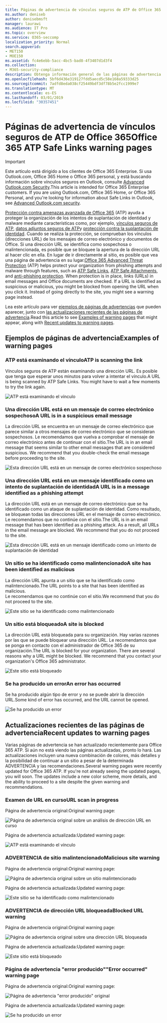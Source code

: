 ```yaml
---
title: Páginas de advertencia de vínculos seguros de ATP de Office 365
ms.author: deniseb
author: denisebmsft
manager: laurawi
ms.audience: IT Pro
ms.topic: overview
ms.service: O365-seccomp
localization_priority: Normal
search.appverid:
- MET150
- MOE150
ms.assetid: fc4e6ebb-5acc-4bc5-bad8-4f3407d1d3f4
ms.collection:
- M365-security-compliance
description: Obtenga información general de las páginas de advertencia que puede ver cuando la protección contra amenazas avanzada de Office 365 está en funcionamiento.
ms.openlocfilehash: 5bf6d436e319127fdd5aecd5c58e168a59333d25
ms.sourcegitcommit: 7adfd8eda038cf25449bdf3df78b5e2fcc1999e7
ms.translationtype: MT
ms.contentlocale: es-ES
ms.lasthandoff: 03/01/2019
ms.locfileid: "30357451"
---
```

# <a name="office-365-atp-safe-links-warning-pages"></a><span data-ttu-id="931a0-103">Páginas de advertencia de vínculos seguros de ATP de Office 365</span><span class="sxs-lookup"><span data-stu-id="931a0-103">Office 365 ATP Safe Links warning pages</span></span>

> [!IMPORTANT]
> <span data-ttu-id="931a0-p101">Este artículo está dirigido a los clientes de Office 365 Enterprise. Si usa Outlook.com, Office 365 Home o Office 365 personal, y está buscando información sobre vínculos seguros en Outlook, consulte [Advanced Outlook.com Security](https://support.office.com/article/advanced-outlook-com-security-for-office-365-subscribers-882d2243-eab9-4545-a58a-b36fee4a46e2).</span><span class="sxs-lookup"><span data-stu-id="931a0-p101">This article is intended for Office 365 Enterprise customers. If you are using Outlook.com, Office 365 Home, or Office 365 Personal, and you're looking for information about Safe Links in Outlook, see [Advanced Outlook.com security](https://support.office.com/article/advanced-outlook-com-security-for-office-365-subscribers-882d2243-eab9-4545-a58a-b36fee4a46e2).</span></span>

<span data-ttu-id="931a0-p102">[Protección contra amenazas avanzada de Office 365](office-365-atp.md) (ATP) ayuda a proteger la organización de los intentos de suplantación de identidad y malware mediante características como, por ejemplo, [vínculos seguros de ATP](atp-safe-links.md), [datos adjuntos seguros de ATP](atp-safe-attachments.md)y [protección contra la suplantación de identidad](anti-phishing-protection.md). Cuando se realiza la protección, se comprueban los vínculos (direcciones URL) de los mensajes de correo electrónico y documentos de Office. Si una dirección URL se identifica como sospechosa o malintencionada, es posible que se bloquee la apertura de la dirección URL al hacer clic en ella. En lugar de ir directamente al sitio, es posible que vea una página de advertencia en su lugar.</span><span class="sxs-lookup"><span data-stu-id="931a0-p102">[Office 365 Advanced Threat Protection](office-365-atp.md) (ATP) helps protect your organization from phishing attempts and malware through features, such as [ATP Safe Links](atp-safe-links.md), [ATP Safe Attachments](atp-safe-attachments.md), and [anti-phishing protection](anti-phishing-protection.md). When protection is in place, links (URLs) in email messages and Office documents are checked. If a URL is identified as suspicious or malicious, you might be blocked from opening the URL when you click it. Instead of going directly to the site, you might see a warning page instead.</span></span> 
  
<span data-ttu-id="931a0-110">Lea este artículo para ver [ejemplos de páginas de advertencias](atp-safe-links-warning-pages.md#examples) que pueden aparecer, junto con [las actualizaciones recientes de las páginas de advertencia](atp-safe-links-warning-pages.md#updates).</span><span class="sxs-lookup"><span data-stu-id="931a0-110">Read this article to see [Examples of warning pages](atp-safe-links-warning-pages.md#examples) that might appear, along with [Recent updates to warning pages](atp-safe-links-warning-pages.md#updates).</span></span>
  
## <a name="examples-of-warning-pages"></a><span data-ttu-id="931a0-111">Ejemplos de páginas de advertencia</span><span class="sxs-lookup"><span data-stu-id="931a0-111">Examples of warning pages</span></span>

### <a name="atp-is-scanning-the-link"></a><span data-ttu-id="931a0-112">ATP está examinando el vínculo</span><span class="sxs-lookup"><span data-stu-id="931a0-112">ATP is scanning the link</span></span>

<span data-ttu-id="931a0-p103">Vínculos seguros de ATP están examinando una dirección URL. Es posible que tenga que esperar unos minutos para volver a intentar el vínculo.</span><span class="sxs-lookup"><span data-stu-id="931a0-p103">A URL is being scanned by ATP Safe Links. You might have to wait a few moments to try the link again.</span></span>

![ATP está examinando el vínculo](media/ee8dd5ed-6b91-4248-b054-12b719e8d0ed.png)

### <a name="a-url-is-in-a-suspicious-email-message"></a><span data-ttu-id="931a0-116">Una dirección URL está en un mensaje de correo electrónico sospechoso</span><span class="sxs-lookup"><span data-stu-id="931a0-116">A URL is in a suspicious email message</span></span>

<span data-ttu-id="931a0-p104">La dirección URL se encuentra en un mensaje de correo electrónico que parece similar a otros mensajes de correo electrónico que se consideran sospechosos. Le recomendamos que vuelva a comprobar el mensaje de correo electrónico antes de continuar con el sitio.</span><span class="sxs-lookup"><span data-stu-id="931a0-p104">The URL is in an email message that seems similar to other email messages that are considered suspicious. We recommend that you double-check the email message before proceeding to the site.</span></span>

![Esta dirección URL está en un mensaje de correo electrónico sospechoso](media/33f57923-23e3-4b0f-838b-6ad589ba897b.png)

### <a name="a-url-is-in-a-message-identified-as-a-phishing-attempt"></a><span data-ttu-id="931a0-120">Una dirección URL está en un mensaje identificado como un intento de suplantación de identidad</span><span class="sxs-lookup"><span data-stu-id="931a0-120">A URL is in a message identified as a phishing attempt</span></span>

<span data-ttu-id="931a0-p105">La dirección URL está en un mensaje de correo electrónico que se ha identificado como un ataque de suplantación de identidad. Como resultado, se bloquean todas las direcciones URL en el mensaje de correo electrónico. Le recomendamos que no continúe con el sitio.</span><span class="sxs-lookup"><span data-stu-id="931a0-p105">The URL is in an email message that has been identified as a phishing attack. As a result, all URLs in the email message are blocked. We recommend that you do not proceed to the site.</span></span>

![Esta dirección URL está en un mensaje identificado como un intento de suplantación de identidad](media/6e544a28-0604-4821-aba6-d5a57bb917e5.png)

### <a name="a-site-has-been-identified-as-malicious"></a><span data-ttu-id="931a0-125">Un sitio se ha identificado como malintencionado</span><span class="sxs-lookup"><span data-stu-id="931a0-125">A site has been identified as malicious</span></span>

<span data-ttu-id="931a0-126">La dirección URL apunta a un sitio que se ha identificado como malintencionado.</span><span class="sxs-lookup"><span data-stu-id="931a0-126">The URL points to a site that has been identified as malicious.</span></span>  <br/> <span data-ttu-id="931a0-127">Le recomendamos que no continúe con el sitio.</span><span class="sxs-lookup"><span data-stu-id="931a0-127">We recommend that you do not proceed to the site.</span></span>

![Este sitio se ha identificado como malintencionado](media/058883c8-23f0-4672-9c1c-66b084796177.png)

### <a name="a-site-is-blocked"></a><span data-ttu-id="931a0-129">Un sitio está bloqueado</span><span class="sxs-lookup"><span data-stu-id="931a0-129">A site is blocked</span></span>

<span data-ttu-id="931a0-p106">La dirección URL está bloqueada para su organización. Hay varias razones por las que se puede bloquear una dirección URL. Le recomendamos que se ponga en contacto con el administrador de Office 365 de su organización.</span><span class="sxs-lookup"><span data-stu-id="931a0-p106">The URL is blocked for your organization. There are several reasons why a URL might be blocked. We recommend that you contact your organization's Office 365 administrator.</span></span>

![Este sitio está bloqueado](media/6b4bda2d-a1e6-419e-8b10-588e83c3af3f.png)

### <a name="an-error-has-occurred"></a><span data-ttu-id="931a0-134">Se ha producido un error</span><span class="sxs-lookup"><span data-stu-id="931a0-134">An error has occurred</span></span>

<span data-ttu-id="931a0-135">Se ha producido algún tipo de error y no se puede abrir la dirección URL.</span><span class="sxs-lookup"><span data-stu-id="931a0-135">Some kind of error has occurred, and the URL cannot be opened.</span></span>

![Se ha producido un error](media/2f7465a4-1cf4-4c1c-b7d4-3c07e4b795b4.png)

## <a name="recent-updates-to-warning-pages"></a><span data-ttu-id="931a0-137">Actualizaciones recientes de las páginas de advertencia</span><span class="sxs-lookup"><span data-stu-id="931a0-137">Recent updates to warning pages</span></span>

<span data-ttu-id="931a0-p107">Varias páginas de advertencia se han actualizado recientemente para Office 365 ATP. Si aún no está viendo las páginas actualizadas, pronto lo hará. Las actualizaciones incluyen una nueva combinación de colores, más detalles y la posibilidad de continuar a un sitio a pesar de la determinada ADVERTENCIA y las recomendaciones.</span><span class="sxs-lookup"><span data-stu-id="931a0-p107">Several warning pages were recently updated for Office 365 ATP. If you're not already seeing the updated pages, you will soon. The updates include a new color scheme, more details, and the ability to proceed to a site despite the given warning and recommendations.</span></span>

### <a name="url-scan-in-progress"></a><span data-ttu-id="931a0-141">Examen de URL en curso</span><span class="sxs-lookup"><span data-stu-id="931a0-141">URL scan in progress</span></span>

<span data-ttu-id="931a0-142">Página de advertencia original:</span><span class="sxs-lookup"><span data-stu-id="931a0-142">Original warning page:</span></span>

![Página de advertencia original sobre un análisis de dirección URL en curso](media/04368763-763f-43d6-94a4-a48291d36893.png)

<span data-ttu-id="931a0-144">Página de advertencia actualizada:</span><span class="sxs-lookup"><span data-stu-id="931a0-144">Updated warning page:</span></span>

![ATP está examinando el vínculo](media/ee8dd5ed-6b91-4248-b054-12b719e8d0ed.png)

### <a name="malicious-site-warning"></a><span data-ttu-id="931a0-146">ADVERTENCIA de sitio malintencionado</span><span class="sxs-lookup"><span data-stu-id="931a0-146">Malicious site warning</span></span>

<span data-ttu-id="931a0-147">Página de advertencia original:</span><span class="sxs-lookup"><span data-stu-id="931a0-147">Original warning page:</span></span>

![Página de advertencia original sobre un sitio malintencionado](media/b9efda09-6dd8-46ef-82cb-56e4d538b8f5.png)

<span data-ttu-id="931a0-149">Página de advertencia actualizada:</span><span class="sxs-lookup"><span data-stu-id="931a0-149">Updated warning page:</span></span>

![Este sitio se ha identificado como malintencionado](media/058883c8-23f0-4672-9c1c-66b084796177.png)

### <a name="blocked-url-warning"></a><span data-ttu-id="931a0-151">ADVERTENCIA de dirección URL bloqueada</span><span class="sxs-lookup"><span data-stu-id="931a0-151">Blocked URL warning</span></span>

<span data-ttu-id="931a0-152">Página de advertencia original:</span><span class="sxs-lookup"><span data-stu-id="931a0-152">Original warning page:</span></span>

![Página de advertencia original sobre una dirección URL bloqueada](media/3d6ba028-30bf-45fc-958e-d3aad3defc83.png)

<span data-ttu-id="931a0-154">Página de advertencia actualizada:</span><span class="sxs-lookup"><span data-stu-id="931a0-154">Updated warning page:</span></span>

![Este sitio está bloqueado](media/6b4bda2d-a1e6-419e-8b10-588e83c3af3f.png)

### <a name="error-occurred-warning-page"></a><span data-ttu-id="931a0-156">Página de advertencia "error producido"</span><span class="sxs-lookup"><span data-stu-id="931a0-156">"Error occurred" warning page</span></span>

<span data-ttu-id="931a0-157">Página de advertencia original:</span><span class="sxs-lookup"><span data-stu-id="931a0-157">Original warning page:</span></span>

![Página de advertencia "error producido" original](media/9aaa4383-2f23-48be-bdaa-8efbcb2acc70.png)

<span data-ttu-id="931a0-159">Página de advertencia actualizada:</span><span class="sxs-lookup"><span data-stu-id="931a0-159">Updated warning page:</span></span>

![Se ha producido un error](media/2f7465a4-1cf4-4c1c-b7d4-3c07e4b795b4.png)
   
